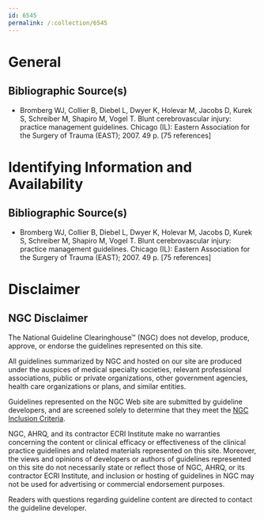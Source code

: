 ```yaml
---
id: 6545
permalink: /:collection/6545
---
```


# General

## Bibliographic Source(s)

- Bromberg WJ, Collier B, Diebel L, Dwyer K, Holevar M, Jacobs D, Kurek S, Schreiber M, Shapiro M, Vogel T. Blunt cerebrovascular injury: practice management guidelines. Chicago (IL): Eastern Association for the Surgery of Trauma (EAST); 2007. 49 p. [75 references]

# Identifying Information and Availability

## Bibliographic Source(s)

- Bromberg WJ, Collier B, Diebel L, Dwyer K, Holevar M, Jacobs D, Kurek S, Schreiber M, Shapiro M, Vogel T. Blunt cerebrovascular injury: practice management guidelines. Chicago (IL): Eastern Association for the Surgery of Trauma (EAST); 2007. 49 p. [75 references]

# Disclaimer

## NGC Disclaimer

The National Guideline Clearinghouse™ (NGC) does not develop, produce, approve, or endorse the guidelines represented on this site.

All guidelines summarized by NGC and hosted on our site are produced under the auspices of medical specialty societies, relevant professional associations, public or private organizations, other government agencies, health care organizations or plans, and similar entities.

Guidelines represented on the NGC Web site are submitted by guideline developers, and are screened solely to determine that they meet the [NGC Inclusion Criteria](/help-and-about/summaries/inclusion-criteria).

NGC, AHRQ, and its contractor ECRI Institute make no warranties concerning the content or clinical efficacy or effectiveness of the clinical practice guidelines and related materials represented on this site. Moreover, the views and opinions of developers or authors of guidelines represented on this site do not necessarily state or reflect those of NGC, AHRQ, or its contractor ECRI Institute, and inclusion or hosting of guidelines in NGC may not be used for advertising or commercial endorsement purposes.

Readers with questions regarding guideline content are directed to contact the guideline developer.

